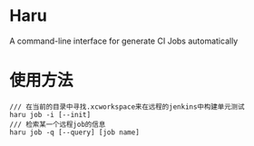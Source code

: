 # Haru
A command-line interface for generate CI Jobs automatically

# 使用方法

```
/// 在当前的目录中寻找.xcworkspace来在远程的jenkins中构建单元测试
haru job -i [--init]
/// 检索某一个远程job的信息
haru job -q [--query] [job name]
```